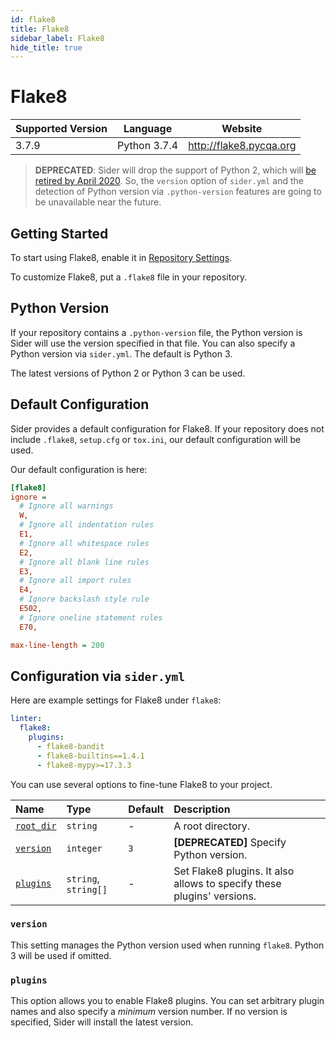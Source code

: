 ```yaml
---
id: flake8
title: Flake8
sidebar_label: Flake8
hide_title: true
---
```


# Flake8

| Supported Version | Language     | Website                 |
| ----------------- | ------------ | ----------------------- |
| 3.7.9             | Python 3.7.4 | http://flake8.pycqa.org |

> **DEPRECATED**: Sider will drop the support of Python 2, which will [be retired by April 2020](https://www.python.org/psf/press-release/pr20191220/). So, the `version` option of `sider.yml` and the detection of Python version via `.python-version` features are going to be unavailable near the future.

## Getting Started

To start using Flake8, enable it in [Repository Settings](../../getting-started/repository-settings.md).

To customize Flake8, put a `.flake8` file in your repository.

## Python Version

If your repository contains a `.python-version` file, the Python version is Sider will use the version specified in that file. You can also specify a Python version via `sider.yml`. The default is Python 3.

The latest versions of Python 2 or Python 3 can be used.

## Default Configuration

Sider provides a default configuration for Flake8. If your repository does not include `.flake8`, `setup.cfg` or `tox.ini`, our default configuration will be used.

Our default configuration is here:

```ini
[flake8]
ignore =
  # Ignore all warnings
  W,
  # Ignore all indentation rules
  E1,
  # Ignore all whitespace rules
  E2,
  # Ignore all blank line rules
  E3,
  # Ignore all import rules
  E4,
  # Ignore backslash style rule
  E502,
  # Ignore oneline statement rules
  E70,

max-line-length = 200
```

## Configuration via `sider.yml`

Here are example settings for Flake8 under `flake8`:

```yaml
linter:
  flake8:
    plugins:
      - flake8-bandit
      - flake8-builtins==1.4.1
      - flake8-mypy>=17.3.3
```

You can use several options to fine-tune Flake8 to your project.

| Name                                                                        | Type                 | Default | Description                                                            |
| :-------------------------------------------------------------------------- | :------------------- | :------ | :--------------------------------------------------------------------- |
| [`root_dir`](../../getting-started/custom-configuration.md#root_dir-option) | `string`             | -       | A root directory.                                                      |
| [`version`](#version)                                                       | `integer`            | `3`     | **[DEPRECATED]** Specify Python version.                               |
| [`plugins`](#plugins)                                                       | `string`, `string[]` | -       | Set Flake8 plugins. It also allows to specify these plugins' versions. |

### `version`

This setting manages the Python version used when running `flake8`. Python 3 will be used if omitted.

### `plugins`

This option allows you to enable Flake8 plugins. You can set arbitrary plugin names and also specify a _minimum_ version number. If no version is specified, Sider will install the latest version.
